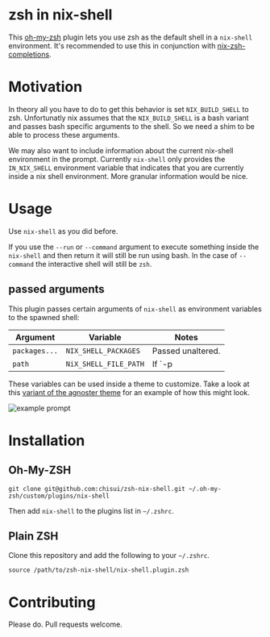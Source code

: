 
# zsh in nix-shell

This [oh-my-zsh](https://github.com/robbyrussell/oh-my-zsh/) plugin lets you use zsh as the default shell in a `nix-shell` environment. It's recommended to use this in conjunction with [nix-zsh-completions](https://github.com/spwhitt/nix-zsh-completions).

# Motivation

In theory all you have to do to get this behavior is set `NIX_BUILD_SHELL` to zsh. Unfortunatly nix assumes that the `NIX_BUILD_SHELL` is a bash variant and passes bash specific arguments to the shell. So we need a shim to be able to process these arguments.

We may also want to include information about the current nix-shell environment in the prompt. Currently `nix-shell` only provides the `IN_NIX_SHELL` environment variable that indicates that you are currently inside a nix shell environment. More granular information would be nice.

# Usage

Use `nix-shell` as you did before.

If you use the `--run` or `--command` argument to execute something inside the `nix-shell` and then return it will still be run using bash. In the case of `--command` the interactive shell will still be `zsh`.

## passed arguments

This plugin passes certain arguments of `nix-shell` as environment variables to the spawned shell:

Argument      | Variable              | Notes
------------- | --------------------- | -----
`packages...` | `NIX_SHELL_PACKAGES`  | Passed unaltered.
`path`        | `NiX_SHELL_FILE_PATH` | If `-p|--packages` is not used this Variable will always be present. The current working directory is always prepended to the variable. It also searches for any `shell.nix` or `default.nix` files if the `path` is a directory.

These variables can be used inside a theme to customize. Take a look at this [variant of the agnoster theme](https://gist.github.com/chisui/0d12bd51a5fd8e6bb52e6e6a43d31d5e#file-agnoster-nix-zsh-theme) for an example of how this might look.

![example prompt](https://gist.githubusercontent.com/chisui/0d12bd51a5fd8e6bb52e6e6a43d31d5e/raw/8787d8e234e895b2c74194936290a0da9be539ff/example.png)

# Installation

## Oh-My-ZSH

    git clone git@github.com:chisui/zsh-nix-shell.git ~/.oh-my-zsh/custom/plugins/nix-shell

Then add `nix-shell` to the plugins list in `~/.zshrc`.

## Plain ZSH

Clone this repository and add the following to your `~/.zshrc`.

    source /path/to/zsh-nix-shell/nix-shell.plugin.zsh

# Contributing

Please do. Pull requests welcome.

